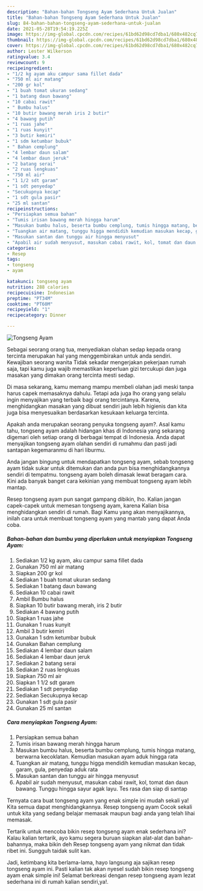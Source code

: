 ```yaml
---
description: "Bahan-bahan Tongseng Ayam Sederhana Untuk Jualan"
title: "Bahan-bahan Tongseng Ayam Sederhana Untuk Jualan"
slug: 84-bahan-bahan-tongseng-ayam-sederhana-untuk-jualan
date: 2021-05-28T19:54:19.225Z
image: https://img-global.cpcdn.com/recipes/61bd62d98cd7dba1/680x482cq70/tongseng-ayam-foto-resep-utama.jpg
thumbnail: https://img-global.cpcdn.com/recipes/61bd62d98cd7dba1/680x482cq70/tongseng-ayam-foto-resep-utama.jpg
cover: https://img-global.cpcdn.com/recipes/61bd62d98cd7dba1/680x482cq70/tongseng-ayam-foto-resep-utama.jpg
author: Lester Wilkerson
ratingvalue: 3.4
reviewcount: 9
recipeingredient:
- "1/2 kg ayam aku campur sama fillet dada"
- "750 ml air matang"
- "200 gr kol"
- "1 buah tomat ukuran sedang"
- "1 batang daun bawang"
- "10 cabai rawit"
- " Bumbu halus"
- "10 butir bawang merah iris 2 butir"
- "4 bawang putih"
- "1 ruas jahe"
- "1 ruas kunyit"
- "3 butir kemiri"
- "1 sdm ketumbar bubuk"
- " Bahan cemplung"
- "4 lembar daun salam"
- "4 lembar daun jeruk"
- "2 batang serai"
- "2 ruas lengkuas"
- "750 ml air"
- "1 1/2 sdt garam"
- "1 sdt penyedap"
- "Secukupnya kecap"
- "1 sdt gula pasir"
- "25 ml santan"
recipeinstructions:
- "Persiapkan semua bahan"
- "Tumis irisan bawang merah hingga harum"
- "Masukan bumbu halus, beserta bumbu cemplung, tumis hingga matang, berwarna kecoklatan. Kemudian masukan ayam aduk hingga rata"
- "Tuangkan air matang, tunggu higga mendidih kemudian masukan kecap, garam, gula, penyedap aduk rata"
- "Masukan santan dan tunggu air hingga menyusut"
- "Apabil air sudah menyusut, masukan cabai rawit, kol, tomat dan daun bawang. Tunggu hingga sayur agak layu. Tes rasa dan siap di santap"
categories:
- Resep
tags:
- tongseng
- ayam

katakunci: tongseng ayam 
nutrition: 288 calories
recipecuisine: Indonesian
preptime: "PT34M"
cooktime: "PT60M"
recipeyield: "1"
recipecategory: Dinner

---
```



![Tongseng Ayam](https://img-global.cpcdn.com/recipes/61bd62d98cd7dba1/680x482cq70/tongseng-ayam-foto-resep-utama.jpg)

Sebagai seorang orang tua, menyediakan olahan sedap kepada orang tercinta merupakan hal yang menggembirakan untuk anda sendiri. Kewajiban seorang  wanita Tidak sekadar mengerjakan pekerjaan rumah saja, tapi kamu juga wajib memastikan keperluan gizi tercukupi dan juga masakan yang dimakan orang tercinta mesti sedap.

Di masa  sekarang, kamu memang mampu membeli olahan jadi meski tanpa harus capek memasaknya dahulu. Tetapi ada juga lho orang yang selalu ingin menyajikan yang terbaik bagi orang tercintanya. Karena, menghidangkan masakan yang dibuat sendiri jauh lebih higienis dan kita juga bisa menyesuaikan berdasarkan kesukaan keluarga tercinta. 



Apakah anda merupakan seorang penyuka tongseng ayam?. Asal kamu tahu, tongseng ayam adalah hidangan khas di Indonesia yang sekarang digemari oleh setiap orang di berbagai tempat di Indonesia. Anda dapat menyajikan tongseng ayam olahan sendiri di rumahmu dan pasti jadi santapan kegemaranmu di hari liburmu.

Anda jangan bingung untuk mendapatkan tongseng ayam, sebab tongseng ayam tidak sukar untuk ditemukan dan anda pun bisa menghidangkannya sendiri di tempatmu. tongseng ayam boleh dimasak lewat beragam cara. Kini ada banyak banget cara kekinian yang membuat tongseng ayam lebih mantap.

Resep tongseng ayam pun sangat gampang dibikin, lho. Kalian jangan capek-capek untuk memesan tongseng ayam, karena Kalian bisa menghidangkan sendiri di rumah. Bagi Kamu yang akan menyajikannya, inilah cara untuk membuat tongseng ayam yang mantab yang dapat Anda coba.

<!--inarticleads1-->

##### Bahan-bahan dan bumbu yang diperlukan untuk menyiapkan Tongseng Ayam:

1. Sediakan 1/2 kg ayam, aku campur sama fillet dada
1. Gunakan 750 ml air matang
1. Siapkan 200 gr kol
1. Sediakan 1 buah tomat ukuran sedang
1. Sediakan 1 batang daun bawang
1. Sediakan 10 cabai rawit
1. Ambil  Bumbu halus
1. Siapkan 10 butir bawang merah, iris 2 butir
1. Sediakan 4 bawang putih
1. Siapkan 1 ruas jahe
1. Gunakan 1 ruas kunyit
1. Ambil 3 butir kemiri
1. Gunakan 1 sdm ketumbar bubuk
1. Gunakan  Bahan cemplung
1. Sediakan 4 lembar daun salam
1. Sediakan 4 lembar daun jeruk
1. Sediakan 2 batang serai
1. Sediakan 2 ruas lengkuas
1. Siapkan 750 ml air
1. Siapkan 1 1/2 sdt garam
1. Sediakan 1 sdt penyedap
1. Sediakan Secukupnya kecap
1. Gunakan 1 sdt gula pasir
1. Gunakan 25 ml santan




<!--inarticleads2-->

##### Cara menyiapkan Tongseng Ayam:

1. Persiapkan semua bahan
1. Tumis irisan bawang merah hingga harum
1. Masukan bumbu halus, beserta bumbu cemplung, tumis hingga matang, berwarna kecoklatan. Kemudian masukan ayam aduk hingga rata
1. Tuangkan air matang, tunggu higga mendidih kemudian masukan kecap, garam, gula, penyedap aduk rata
1. Masukan santan dan tunggu air hingga menyusut
1. Apabil air sudah menyusut, masukan cabai rawit, kol, tomat dan daun bawang. Tunggu hingga sayur agak layu. Tes rasa dan siap di santap




Ternyata cara buat tongseng ayam yang enak simple ini mudah sekali ya! Kita semua dapat menghidangkannya. Resep tongseng ayam Cocok sekali untuk kita yang sedang belajar memasak maupun bagi anda yang telah lihai memasak.

Tertarik untuk mencoba bikin resep tongseng ayam enak sederhana ini? Kalau kalian tertarik, ayo kamu segera buruan siapkan alat-alat dan bahan-bahannya, maka bikin deh Resep tongseng ayam yang nikmat dan tidak ribet ini. Sungguh taidak sulit kan. 

Jadi, ketimbang kita berlama-lama, hayo langsung aja sajikan resep tongseng ayam ini. Pasti kalian tak akan nyesel sudah bikin resep tongseng ayam enak simple ini! Selamat berkreasi dengan resep tongseng ayam lezat sederhana ini di rumah kalian sendiri,ya!.

